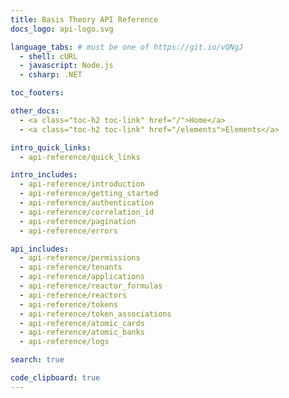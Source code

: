 ```yaml
---
title: Basis Theory API Reference
docs_logo: api-logo.svg

language_tabs: # must be one of https://git.io/vQNgJ
  - shell: cURL
  - javascript: Node.js
  - csharp: .NET

toc_footers:

other_docs:
  - <a class="toc-h2 toc-link" href="/">Home</a>
  - <a class="toc-h2 toc-link" href="/elements">Elements</a>

intro_quick_links:
  - api-reference/quick_links

intro_includes:
  - api-reference/introduction
  - api-reference/getting_started
  - api-reference/authentication
  - api-reference/correlation_id
  - api-reference/pagination
  - api-reference/errors

api_includes:
  - api-reference/permissions
  - api-reference/tenants
  - api-reference/applications
  - api-reference/reactor_formulas
  - api-reference/reactors
  - api-reference/tokens
  - api-reference/token_associations
  - api-reference/atomic_cards
  - api-reference/atomic_banks
  - api-reference/logs

search: true

code_clipboard: true
---
```

